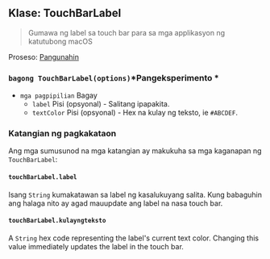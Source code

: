 ## Klase: TouchBarLabel

> Gumawa ng label sa touch bar para sa mga applikasyon ng katutubong macOS

Proseso: [Pangunahin](../tutorial/quick-start.md#main-process)

### `bagong TouchBarLabel(options)`*Pangeksperimento *

* `mga pagpipilian` Bagay 
  * `label` Pisi (opsyonal) - Salitang ipapakita.
  * `textColor` Pisi (opsyonal) - Hex na kulay ng teksto, ie `#ABCDEF`.

### Katangian ng pagkakataon

Ang mga sumusunod na mga katangian ay makukuha sa mga kaganapan ng `TouchBarLabel`:

#### `touchBarLabel.label`

Isang `String` kumakatawan sa label ng kasalukuyang salita. Kung babaguhin ang halaga nito ay agad mauupdate ang label na nasa touch bar.

#### `touchBarLabel.kulayngteksto`

A `String` hex code representing the label's current text color. Changing this value immediately updates the label in the touch bar.